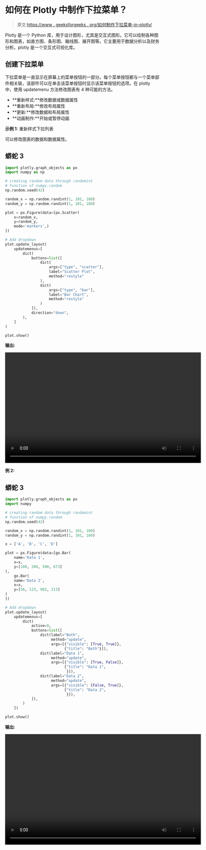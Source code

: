 # 如何在 Plotly 中制作下拉菜单？

> 原文:[https://www . geeksforgeeks . org/如何制作下拉菜单-in-plotly/](https://www.geeksforgeeks.org/how-to-make-dropdown-menus-in-plotly/)

Plotly 是一个 Python 库，用于设计图形，尤其是交互式图形。它可以绘制各种图形和图表，如直方图、条形图、箱线图、展开图等。它主要用于数据分析以及财务分析。plotly 是一个交互式可视化库。

## 创建下拉菜单

下拉菜单是一直显示在屏幕上的菜单按钮的一部分。每个菜单按钮都与一个菜单部件相关联，该部件可以在单击该菜单按钮时显示该菜单按钮的选项。在 plotly 中，使用 updatemenu 方法修改图表有 4 种可能的方法。

*   **重新样式:**修改数据或数据属性
*   **重新布局:**修改布局属性
*   **更新:**修改数据和布局属性
*   **动画制作:**开始或暂停动画

**示例 1:** 重新样式下拉列表

可以修改图表的数据和数据属性。

## 蟒蛇 3

```py
import plotly.graph_objects as px
import numpy as np

# creating random data through randomint
# function of numpy.random
np.random.seed(42)

random_x = np.random.randint(1, 101, 100)
random_y = np.random.randint(1, 101, 100)

plot = px.Figure(data=[px.Scatter(
    x=random_x,
    y=random_y,
    mode='markers',)
])

# Add dropdown
plot.update_layout(
    updatemenus=[
        dict(
            buttons=list([
                dict(
                    args=["type", "scatter"],
                    label="Scatter Plot",
                    method="restyle"
                ),
                dict(
                    args=["type", "bar"],
                    label="Bar Chart",
                    method="restyle"
                )
            ]),
            direction="down",
        ),
    ]
)

plot.show()
```

**输出:**

<video class="wp-video-shortcode" id="video-486746-1" width="640" height="360" preload="metadata" controls=""><source type="video/webm" src="https://media.geeksforgeeks.org/wp-content/uploads/20200914223104/Screencast-from-Monday-14-September-2020-102951-IST.webm?_=1">[https://media.geeksforgeeks.org/wp-content/uploads/20200914223104/Screencast-from-Monday-14-September-2020-102951-IST.webm](https://media.geeksforgeeks.org/wp-content/uploads/20200914223104/Screencast-from-Monday-14-September-2020-102951-IST.webm)</video>

**例 2:**

## 蟒蛇 3

```py
import plotly.graph_objects as px
import numpy

# creating random data through randomint
# function of numpy.random
np.random.seed(42)

random_x = np.random.randint(1, 101, 100)
random_y = np.random.randint(1, 101, 100)

x = ['A', 'B', 'C', 'D']

plot = px.Figure(data=[go.Bar(
    name='Data 1',
    x=x,
    y=[100, 200, 500, 673]
),
    go.Bar(
    name='Data 2',
    x=x,
    y=[56, 123, 982, 213]
)
])

# Add dropdown
plot.update_layout(
    updatemenus=[
        dict(
            active=0,
            buttons=list([
                dict(label="Both",
                     method="update",
                     args=[{"visible": [True, True]},
                           {"title": "Both"}]),
                dict(label="Data 1",
                     method="update",
                     args=[{"visible": [True, False]},
                           {"title": "Data 1",
                            }]),
                dict(label="Data 2",
                     method="update",
                     args=[{"visible": [False, True]},
                           {"title": "Data 2",
                            }]),
            ]),
        )
    ])

plot.show()
```

**输出:**

<video class="wp-video-shortcode" id="video-486746-2" width="640" height="360" preload="metadata" controls=""><source type="video/webm" src="https://media.geeksforgeeks.org/wp-content/uploads/20200914223202/Screencast-from-Monday-14-September-2020-103115-IST.webm?_=2">[https://media.geeksforgeeks.org/wp-content/uploads/20200914223202/Screencast-from-Monday-14-September-2020-103115-IST.webm](https://media.geeksforgeeks.org/wp-content/uploads/20200914223202/Screencast-from-Monday-14-September-2020-103115-IST.webm)</video>